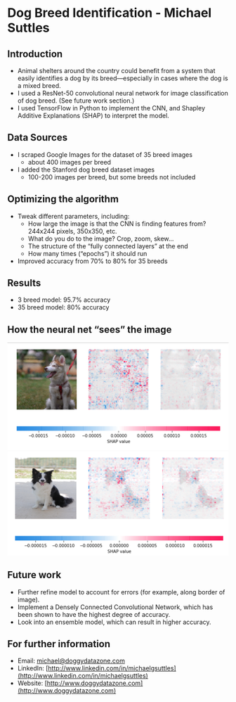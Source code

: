 # Dog Breed Identification - Michael Suttles

## Introduction

* Animal shelters around the country could benefit from a system that easily identifies a dog by its breed—especially in cases where the dog is a mixed breed.
* I used a ResNet-50 convolutional neural network for image classification of dog breed. (See future work section.)
* I used TensorFlow in Python to implement the CNN, and Shapley Additive Explanations (SHAP) to interpret the model.

## Data Sources

* I scraped Google Images for the dataset of 35 breed images
  * about 400 images per breed
* I added the Stanford dog breed dataset images
  * 100-200 images per breed, but some breeds not included

## Optimizing the algorithm

* Tweak different parameters, including:
  * How large the image is that the CNN is finding features from? 244x244 pixels, 350x350, etc.
  * What do you do to the image? Crop, zoom, skew...
  * The structure of the “fully connected layers” at the end
  * How many times (“epochs”) it should run
* Improved accuracy from 70% to 80% for 35 breeds

## Results

* 3 breed model: 95.7% accuracy
* 35 breed model: 80% accuracy

## How the neural net “sees” the image


![alt text](husky-shap.png "Husky as seen by SHAP")
![alt text](bordercollie-shap.png "Border Collie as seen by SHAP")


## Future work

* Further refine model to account for errors (for example, along border of image).
* Implement a Densely Connected Convolutional Network, which has been shown to have the highest degree of accuracy.
* Look into an ensemble model, which can result in higher accuracy.

## For further information

* Email: [michael@doggydatazone.com](mailto:michael@doggydatazone.com)
* LinkedIn: [http://www.linkedin.com/in/michaelgsuttles](http://www.linkedin.com/in/michaelgsuttles)
* Website: [http://www.doggydatazone.com](http://www.doggydatazone.com)

